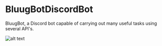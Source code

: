 # BluugBotDiscordBot
BluugBot, a Discord bot capable of carrying out many useful tasks using several API's.

![alt text](https://cdn.discordapp.com/attachments/726618883381002280/1095967849555693689/P6.PNG)
